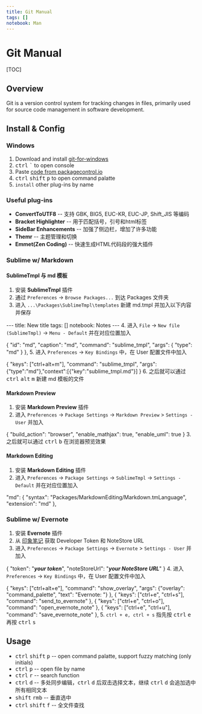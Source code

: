 ```yaml
---
title: Git Manual
tags: []
notebook: Man
---
```


# Git Manual

[TOC]

## Overview
Git is a version control system for tracking changes in files, primarily used for source code management in software development.

## Install & Config
### Windows
1. Download and install [git-for-windows](http://msysgit.github.io/)
2. <kbd>ctrl</kbd> <kbd>`</kbd> to open console
3. Paste [code from packagecontrol.io](https://packagecontrol.io/installation)
4. <kbd>ctrl</kbd> <kbd>shift</kbd> <kbd>p</kbd> to open command palatte
5. `install` other plug-ins by name

### Useful plug-ins
+ **ConvertToUTF8** -- 支持 GBK, BIG5, EUC-KR, EUC-JP, Shift_JIS 等编码
+ **Bracket Highlighter** -- 用于匹配括号，引号和html标签
+ **SideBar Enhancements** -- 加强了侧边栏，增加了许多功能
+ **Themr** -- 主题管理和切换
+ **Emmet(Zen Coding)** -- 快速生成HTML代码段的强大插件

### Sublime w/ Markdown

#### SublimeTmpl 与 md 模板
1. 安装 **SublimeTmpl** 插件
2. 通过 `Preferences` -> `Browse Packages...` 到达 Packages 文件夹
3. 进入 `...\Packages\SublimeTmpl\templates` 新建 md.tmpl 并加入以下内容并保存
>
\-\-\-
title: New title
tags: []
notebook: Notes
\-\-\-
4. 进入 `File` -> `New file (SublimeTmpl)` -> `Menu - Default` 并在对应位置加入
>
{
    "id": "md",
    "caption": "md",
    "command": "sublime_tmpl",
    "args": {
        "type": "md"
    }
},
5. 进入 `Preferences` -> `Key Bindings` 中，在 User 配置文件中加入
>
{
    "keys": ["ctrl+alt+m"], "command": "sublime_tmpl", "args": {"type":"md"},"context":[{"key":"sublime_tmpl.md"}]
}
6. 之后就可以通过 <kbd>ctrl</kbd> <kbd>alt</kbd> <kbd>m</kbd> 新建 md 模板的文件

#### Markdown Preview
1. 安装 **Markdown Preview** 插件
2. 进入 `Preferences` -> `Package Settings` -> `Markdown Preview` > `Settings - User` 并加入
>
{
    "build_action": "browser",
    "enable_mathjax": true,
    "enable_uml": true
}
3. 之后就可以通过 <kbd>ctrl</kbd> <kbd>b</kbd> 在浏览器预览效果

#### Markdown Editing
1. 安装 **Markdown Editing** 插件
2. 进入 `Preferences` -> `Package Settings` -> `SublimeTmpl` -> `Settings - Default` 并在对应位置加入
>
"md": {
    "syntax": "Packages/MarkdownEditing/Markdown.tmLanguage",
    "extension": "md"
},

### Sublime w/ Evernote
1. 安装 **Evernote** 插件
2. 从 [印象笔记](https://app.yinxiang.com/api/DeveloperToken.action) 获取 Developer Token 和 NoteStore URL
3. 进入 `Preferences` -> `Package Settings` -> `Evernote` > `Settings - User` 并加入
>
{
    "token": \"***your token***\",
    "noteStoreUrl": \"***your NoteStore URL***\"
}
4. 进入 `Preferences` -> `Key Bindings` 中，在 User 配置文件中加入
>
{ "keys": ["ctrl+alt+e"], "command": "show_overlay", "args": {"overlay": "command_palette", "text": "Evernote: "} },
{ "keys": ["ctrl+e", "ctrl+s"], "command": "send_to_evernote" },
{ "keys": ["ctrl+e", "ctrl+o"], "command": "open_evernote_note" },
{ "keys": ["ctrl+e", "ctrl+u"], "command": "save_evernote_note" },
5. `ctrl + e, ctrl + s` 指先按 <kbd>ctrl</kbd> <kbd>e</kbd> 再按 <kbd>ctrl</kbd> <kbd>s</kbd>

## Usage
+ <kbd>ctrl</kbd> <kbd>shift</kbd> <kbd>p</kbd> -- open command palatte, support fuzzy matching (only initials)
+ <kbd>ctrl</kbd> <kbd>p</kbd> -- open file by name
+ <kbd>ctrl</kbd> <kbd>r</kbd> -- search function
+ <kbd>ctrl</kbd> <kbd>d</kbd> -- 多处同步编辑，<kbd>ctrl</kbd> <kbd>d</kbd> 后双击选择文本，继续 <kbd>ctrl</kbd> <kbd>d</kbd> 会追加选中所有相同文本
+ <kbd>shift</kbd> <kbd>rmb</kbd> -- 垂直选中
+ <kbd>ctrl</kbd> <kbd>shift</kbd> <kbd>f</kbd> -- 全文件查找
